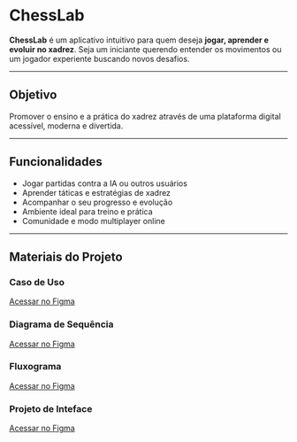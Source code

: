 # ChessLab

**ChessLab** é um aplicativo intuitivo para quem deseja **jogar, aprender e evoluir no xadrez**. Seja um iniciante querendo entender os movimentos ou um jogador experiente buscando novos desafios.

---

##  Objetivo

Promover o ensino e a prática do xadrez através de uma plataforma digital acessível, moderna e divertida.

---

## Funcionalidades

-  Jogar partidas contra a IA ou outros usuários
-  Aprender táticas e estratégias de xadrez
-  Acompanhar o seu progresso e evolução
-  Ambiente ideal para treino e prática
-  Comunidade e modo multiplayer online

---

##  Materiais do Projeto

###  Caso de Uso  
 [Acessar no Figma](https://www.figma.com/design/S1GMkgxaufh2EGAeu7fUWl/Caso-de-uso?t=Qt3N8RX7EvviMe2X-0)

###  Diagrama de Sequência  
 [Acessar no Figma](https://www.figma.com/board/7w4zFZAj48xuQSBN9BGGyB/Diagrama-de-sequencia-xadrez?node-id=0-1&p=f&t=0Jzrv3JxATr0HIc0-0)

###  Fluxograma  
 [Acessar no Figma](https://www.figma.com/board/NL94sDRrceBfdONCtVxNg3/Fluxograma?node-id=0-1&p=f&t=IpbTwOeWwludNOU8-0)

###  Projeto de Inteface
 [Acessar no Figma](https://www.figma.com/design/rpdXqjlNmSy1mVuUwn0RXH/Untitled?node-id=0-1&p=f&t=hdm7bR5K9QEYszhI-0)


